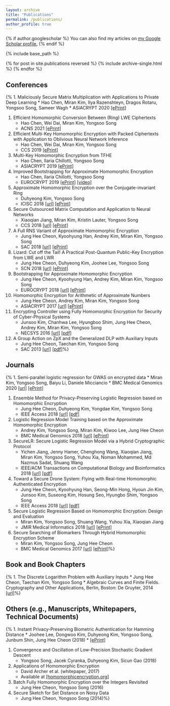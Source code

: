 ```yaml
---
layout: archive
title: "Publications"
permalink: /publications/
author_profile: true
---
```


{% if author.googlescholar %}
  You can also find my articles on <u><a href="{{author.googlescholar}}">my Google Scholar profile</a>.</u>
{% endif %}

{% include base_path %}

{% for post in site.publications reversed %}
  {% include archive-single.html %}
{% endfor %}


## Conferences
{%  1. Maliciously Secure Matrix Multiplication with Applications to Private Deep Learning
      * Hao Chen, Miran Kim, Ilya Razenshteyn, Dragos Rotaru, Yongsoo Song, Sameer Wagh
      * ASIACRYPT 2020 [[ePrint]](https://eprint.iacr.org/2020/451)
  1. Efficient Homomorphic Conversion Between (Ring) LWE Ciphertexts
      * Hao Chen, Wei Dai, Miran Kim, Yongsoo Song
      * ACNS 2021 [[ePrint]](https://eprint.iacr.org/2020/015)
  1. Efficient Multi-Key Homomorphic Encryption with Packed Ciphertexts with Application to Oblivious Neural Network Inference
      * Hao Chen, Wei Dai, Miran Kim, Yongsoo Song
      * CCS 2019 [[ePrint]](https://eprint.iacr.org/2019/524)
  1. Multi-Key Homomorphic Encryption from TFHE
      * Hao Chen, Ilaria Chillotti, Yongsoo Song
      * ASIACRYPT 2019 [[ePrint]](https://eprint.iacr.org/2019/116)
  1. Improved Bootstrapping for Approximate Homomorphic Encryption
      * Hao Chen, Ilaria Chillotti, Yongsoo Song
      * EUROCRYPT 2019 [[ePrint]](https://eprint.iacr.org/2018/1043) [[video]](https://www.youtube.com/watch?v=9cCnmgPZGfw&t=3s)
  1. Approximate Homomorphic Encryption over the Conjugate-invariant Ring
      * Duhyeong Kim, Yongsoo Song
      * ICISC 2018 [[url]](https://link.springer.com/chapter/10.1007%2F978-3-030-12146-4_6) [[ePrint]](https://eprint.iacr.org/2018/952)
  1. Secure Outsourced Matrix Computation and Application to Neural Networks
      * Xiaoqian Jiang, Miran Kim, Kristin Lauter, Yongsoo Song
      * CCS 2018 [[url]](https://dl.acm.org/citation.cfm?id=3243837) [[ePrint]](https://eprint.iacr.org/2018/1041)
  1. A Full RNS Variant of Approximate Homomorphic Encryption
      * Jung Hee Cheon, Kyoohyung Han, Andrey Kim, Miran Kim, Yongsoo Song
      * SAC 2018 [[url]](https://link.springer.com/chapter/10.1007%2F978-3-030-10970-7_16) [[ePrint]](https://eprint.iacr.org/2018/931)
  1. Lizard: Cut off the Tail! A Practical Post-Quantum Public-Key Encryption from LWE and LWR
      * Jung Hee Cheon, Duhyeong Kim, Joohee Lee, Yongsoo Song
      * SCN 2018 [[url]](https://link.springer.com/chapter/10.1007%2F978-3-319-98113-0_9) [[ePrint]](https://eprint.iacr.org/2016/1126)
  1. Bootstrapping for Approximate Homomorphic Encryption
      * Jung Hee Cheon, Kyoohyung Han, Andrey Kim, Miran Kim, Yongsoo Song
      * EUROCRYPT 2018 [[url]](https://link.springer.com/chapter/10.1007/978-3-319-78381-9_14) [[ePrint]](https://eprint.iacr.org/2018/153/)
  1. Homomorphic Encryption for Arithmetic of Approximate Numbers
      * Jung Hee Cheon, Andrey Kim, Miran Kim, Yongsoo Song
      * ASIACRYPT 2017 [[url]](https://link.springer.com/chapter/10.1007/978-3-319-70694-8_15) [[ePrint]](https://eprint.iacr.org/2016/421)
  1. Encrypting Controller using Fully Homomorphic Encryption for Security of Cyber-Physical Systems
      * Junsoo Kim, Chanhwa Lee, Hyungboo Shim, Jung Hee Cheon, Andrey Kim, Miran Kim, Yongsoo Song
      * NECSYS 2016 [[url]](https://www.sciencedirect.com/science/article/pii/S2405896316319796) [[pdf]](https://yongsoosong.github.io/files/papers/cps.pdf)
  1. A Group Action on ZpX and the Generalized DLP with Auxiliary Inputs
      * Jung Hee Cheon, Taechan Kim, Yongsoo Song
      * SAC 2013 [[url]](https://link.springer.com/chapter/10.1007/978-3-662-43414-7_6) [[pdf]](https://yongsoosong.github.io/files/papers/GDLPwAI.pdf)%}

## Journals
{%  1. Semi-parallel logistic regression for GWAS on encrypted data
      * Miran Kim, Yongsoo Song, Baiyu Li, Daniele Micciancio
      * BMC Medical Genomics 2020 [[url]](https://bmcmedgenomics.biomedcentral.com/articles/10.1186/s12920-020-0724-z) [[ePrint]](https://eprint.iacr.org/2019/294)
  1. Ensemble Method for Privacy-Preserving Logistic Regression based on Homomorphic Encryption
      * Jung Hee Cheon, Duhyeong Kim, Yongdae Kim, Yongsoo Song
      * IEEE Access 2018 [[url]](https://ieeexplore.ieee.org/document/8444365) [[pdf]](https://yongsoosong.github.io/files/papers/ensemble.pdf)
  1. Logistic Regression Model Training based on the Approximate Homomorphic Encryption
      * Andrey Kim, Yongsoo Song, Miran Kim, Kiwoo Lee, Jung Hee Cheon
      * BMC Medical Genomics 2018 [[url]](https://bmcmedgenomics.biomedcentral.com/articles/10.1186/s12920-018-0401-7) [[ePrint]](https://eprint.iacr.org/2018/254)
  1. SecureLR: Secure Logistic Regression Model via a Hybrid Cryptographic Protocol
      * Yichen Jiang, Jenny Hamer, Chenghong Wang, Xiaoqian Jiang, Miran Kim, Yongsoo Song, Yuhou Xia, Noman Mohammed, Md Nazmus Sadat, Shuang Wang
      * IEEE/ACM Transactions on Computational Biology and Bioinformatics 2018 [[url]](https://ieeexplore.ieee.org/document/8355587) [[pdf]](https://yongsoosong.github.io/files/papers/sgx.pdf)
  1. Toward a Secure Drone System: Flying with Real-time Homomorphic Authenticated Encryption
      * Jung Hee Cheon, Kyoohyung Han, Seong-Min Hong, Hyoun Jin Kim, Junsoo Kim, Suseong Kim, Hosung Seo, Hyungbo Shim, Yongsoo Song
      * IEEE Access 2018 [[url]](https://ieeexplore.ieee.org/document/8325268) [[pdf]](https://yongsoosong.github.io/files/papers/drone.pdf)
  1. Secure Logistic Regression Based on Homomorphic Encryption: Design and Evaluation
      * Miran Kim, Yongsoo Song, Shuang Wang, Yuhou Xia, Xiaoqian Jiang
      * JMIR Medical Informatics 2018 [[url]](https://medinform.jmir.org/2018/2/e19/) [[ePrint]](https://eprint.iacr.org/2018/074)
  1. Secure Searching of Biomarkers Through Hybrid Homomorphic Encryption Scheme
      * Miran Kim, Yongsoo Song, Jung Hee Cheon
      * BMC Medical Genomics 2017 [[url]](https://bmcmedgenomics.biomedcentral.com/track/pdf/10.1186/s12920-017-0280-3) [[ePrint]](https://eprint.iacr.org/2017/294)%}

## Book and Book Chapters
{%  1. The Discrete Logarithm Problem with Auxiliary Inputs
      * Jung Hee Cheon, Taechan Kim, Yongsoo Song
      * Algebraic Curves and Finite Fields. Cryptography and Other Applications, Berlin, Boston: De Gruyter, 2014 [[url]](https://www.degruyter.com/viewbooktoc/product/207742)%}

## Others (e.g., Manuscripts, Whitepapers, Technical Documents)
{%  1. Instant Privacy-Preserving Biometric Authentication for Hamming Distance
      * Joohee Lee, Dongwoo Kim, Duhyeong Kim, Yongsoo Song, Junbum Shin, Jung Hee Cheon (2018)
      * [[ePrint]](https://eprint.iacr.org/2018/1214)
  1. Convergence and Oscillation of Low-Precision Stochastic Gradient Descent
      * Yongsoo Song, Jacek Cyranka, Duhyeong Kim, Sicun Gao (2018)
  1. Applications of Homomorphic Encryption
      * David Archer et al. (whitepaper, 2017)
      * Available at [[homomorphicencryption.org]](http://homomorphicencryption.org)
  1. Batch Fully Homomorphic Encryption over the Integers Revisited
      * Jung Hee Cheon, Yongsoo Song (2016)
  1. Secure Sketch for Set Distance on Noisy Data
      * Jung Hee Cheon, Yongsoo Song (2014)%}
